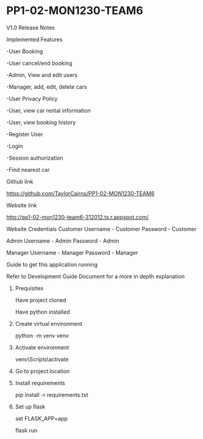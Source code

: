 # PP1-02-MON1230-TEAM6


V1.0 Release Notes

Implemented Features

-User Booking

-User cancel/end booking

-Admin, View and edit users

-Manager, add, edit, delete cars

-User Privacy Policy

-User, view car rental information

-User, view booking history

-Register User

-Login

-Session authorization

-Find nearest car


Github link

https://github.com/TaylorCairns/PP1-02-MON1230-TEAM6

Website link

http://pp1-02-mon1230-team6-312012.ts.r.appspot.com/

Website Credentials
Customer
Username - Customer
Password - Customer

Admin
Username - Admin
Password - Admin

Manager 
Username - Manager 
Password - Manager 



Guide to get this application running

Refer to Development Guide Document for a more in depth explanation

1. Prequisites

    Have project cloned
    
    Have python installed

2. Create virtual environment

    python -m venv venv

3. Activate environment

    venv\Scripts\activate

4. Go to project location

5. Install requirements

    pip install -r requirements.txt

6. Set up flask

    set FLASK_APP=app

    flask run

